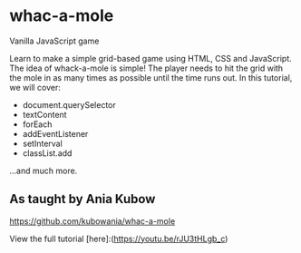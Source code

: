 # whac-a-mole
Vanilla JavaScript game


Learn to make a simple grid-based game using HTML, CSS and JavaScript. The idea of whack-a-mole is simple! The player needs to hit the grid with the mole in as many times as possible until the time runs out. In this tutorial, we will cover:

- document.querySelector
- textContent
- forEach
- addEventListener
- setInterval
- classList.add

...and much more.

## As taught by Ania Kubow

https://github.com/kubowania/whac-a-mole

View the full tutorial [here]:(https://youtu.be/rJU3tHLgb_c)